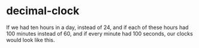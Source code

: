 # decimal-clock

If we had ten hours in a day, instead of 24, and if each of these hours had 100 minutes instead of 60, and if every minute had 100 seconds, our clocks would look like this.